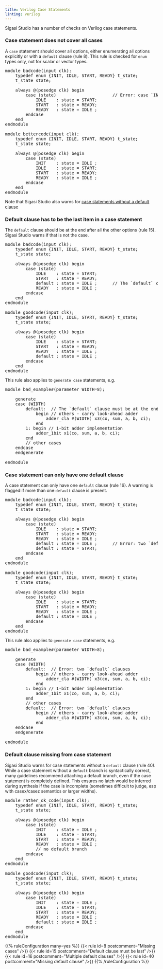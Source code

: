```yaml
---
title: Verilog Case Statements
linting: verilog
---
```


Sigasi Studio has a number of checks on Verilog case statements.

### Case statement does not cover all cases

A `case` statement should cover all options, either enumerating all options explicitly or with a `default`
clause (rule 8). This rule is checked for `enum` types only, not for scalar or vector types.

<pre>module badcode(input clk);
    typedef enum {INIT, IDLE, START, READY} t_state;
    t_state state;

    always @(posedge clk) begin
        case (state)                      // <span class="warning">Error: case `INIT` is missing</span>
            IDLE    : state = START;
            START   : state = READY;
            READY   : state = IDLE ;
        endcase
    end
endmodule

module bettercode(input clk);
    typedef enum {INIT, IDLE, START, READY} t_state;
    t_state state;

    always @(posedge clk) begin
        case (state)
            <span class="goodcode">INIT    : state = IDLE</span> ;
            IDLE    : state = START;
            START   : state = READY;
            READY   : state = IDLE ;
        endcase
    end
endmodule</pre>

Note that Sigasi Studio also warns for [case statements without a default clause](#default-clause-missing-from-case-statement)

### Default clause has to be the last item in a case statement

The `default` clause should be at the end after all the other options (rule 15). Sigasi Studio warns if that is not the case.

<pre>module badcode(input clk);
    typedef enum {INIT, IDLE, START, READY} t_state;
    t_state state;

    always @(posedge clk) begin
        case (state)
            IDLE    : state = START;
            START   : state = READY;
            <span class="warning">default : state = IDLE</span> ;      // The `default` clause must be at the end
            READY   : state = IDLE ;
        endcase
    end
endmodule

module goodcode(input clk);
    typedef enum {INIT, IDLE, START, READY} t_state;
    t_state state;

    always @(posedge clk) begin
        case (state)
            IDLE    : state = START;
            START   : state = READY;
            READY   : state = IDLE ;
            <span class="goodcode">default : state = IDLE</span> ;
        endcase
    end
endmodule</pre>

This rule also applies to `generate case` statements, e.g.

<pre>module bad_example#(parameter WIDTH=8);

    generate
    case (WIDTH)
        <span class="warning">default:  // The `default` clause must be at the end</span>
        <span class="warning">    begin</span> // others - carry look-ahead adder
        <span class="warning">        adder_cla #(WIDTH) x3(co, sum, a, b, ci);</span>
        <span class="warning">    end</span>
        1: begin // 1-bit adder implementation
            adder_1bit x1(co, sum, a, b, ci);
        end
        // other cases
    endcase
    endgenerate

endmodule
</pre>

### Case statement can only have one default clause

A case statement can only have one `default` clause (rule 16). A warning is flagged if more than one `default` clause is present.

<pre>module badcode(input clk);
    typedef enum {INIT, IDLE, START, READY} t_state;
    t_state state;

    always @(posedge clk) begin
        case (state)
            IDLE    : state = START;
            START   : state = READY;
            READY   : state = IDLE ;
            <span class="warning">default : state = IDLE</span> ;      // Error: two `default` clauses
            <span class="warning">default : state = START</span>;
        endcase
    end
endmodule

module goodcode(input clk);
    typedef enum {INIT, IDLE, START, READY} t_state;
    t_state state;

    always @(posedge clk) begin
        case (state)
            IDLE    : state = START;
            START   : state = READY;
            READY   : state = IDLE ;
            <span class="goodcode">default : state = IDLE</span> ;
        endcase
    end
endmodule</pre>

This rule also applies to `generate case` statements, e.g.

<pre>module bad_example#(parameter WIDTH=8);

    generate
    case (WIDTH)
        <span class="warning">default:  // Error: two `default` clauses</span>
        <span class="warning">    begin</span> // others - carry look-ahead adder
        <span class="warning">        adder_cla #(WIDTH) x3(co, sum, a, b, ci);</span>
        <span class="warning">    end</span>
        1: begin // 1-bit adder implementation
            adder_1bit x1(co, sum, a, b, ci);
        end
        // other cases
        <span class="warning">default:  // Error: two `default` clauses</span>
        <span class="warning">    begin</span> // others - carry look-ahead adder
        <span class="warning">        adder_cla #(WIDTH) x3(co, sum, a, b, ci);</span>
        <span class="warning">    end</span>
    endcase
    endgenerate

endmodule
</pre>

### Default clause missing from case statement

Sigasi Studio warns for case statements without a `default` clause (rule 40). While a case statement without a `default` branch is syntactically correct, many guidelines recommend attaching a default branch, even if the case statement is completely defined. This ensures no latch would be inferred during synthesis if the case is incomplete (sometimes difficult to judge, esp with casex/casez semantics or larger widths).

<pre>module rather_ok_code(input clk);
    typedef enum {INIT, IDLE, START, READY} t_state;
    t_state state;

    always @(posedge clk) begin
        case (state)
            INIT    : state = IDLE ;
            IDLE    : state = START;
            START   : state = READY;
            READY   : state = IDLE ;
            <span class="warning">// no default branch</span>
        endcase
    end
endmodule

module goodcode(input clk);
    typedef enum {INIT, IDLE, START, READY} t_state;
    t_state state;

    always @(posedge clk) begin
        case (state)
            INIT    : state = IDLE ;
            IDLE    : state = START;
            START   : state = READY;
            READY   : state = IDLE ;
            <span class="goodcode">default : state = IDLE</span> ;
        endcase
    end
endmodule</pre>

{{% ruleConfiguration many=yes %}}
{{< rule id=8 postcomment="Missing cases" />}}
{{< rule id=15 postcomment="Default clause must be last" />}}
{{< rule id=16 postcomment="Multiple default clauses" />}}
{{< rule id=40 postcomment="Missing default clause" />}}
{{% /ruleConfiguration %}}
